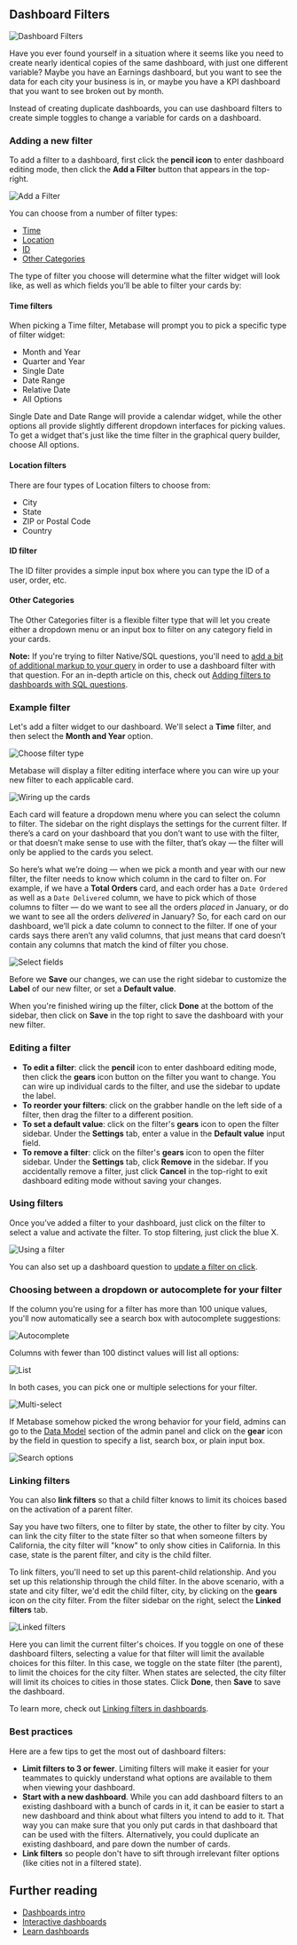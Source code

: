 ## Dashboard Filters

![Dashboard Filters](images/dashboard-filters/dashboard-filters.png)

Have you ever found yourself in a situation where it seems like you need to create nearly identical copies of the same dashboard, with just one different variable? Maybe you have an Earnings dashboard, but you want to see the data for each city your business is in, or maybe you have a KPI dashboard that you want to see broken out by month.

Instead of creating duplicate dashboards, you can use dashboard filters to create simple toggles to change a variable for cards on a dashboard.

### Adding a new filter

To add a filter to a dashboard, first click the **pencil icon** to enter dashboard editing mode, then click the **Add a Filter** button that appears in the top-right.

![Add a Filter](images/dashboard-filters/01-add-filter.png)

You can choose from a number of filter types:

- [Time](#time-filters)
- [Location](#location-filters)
- [ID](#id-filter)
- [Other Categories](#other-categories)

The type of filter you choose will determine what the filter widget will look like, as well as which fields you’ll be able to filter your cards by:

#### Time filters

When picking a Time filter, Metabase will prompt you to pick a specific type of filter widget:

- Month and Year
- Quarter and Year
- Single Date
- Date Range
- Relative Date
- All Options

Single Date and Date Range will provide a calendar widget, while the other options all provide slightly different dropdown interfaces for picking values. To get a widget that's just like the time filter in the graphical query builder, choose All options.

#### Location filters

There are four types of Location filters to choose from:

- City
- State
- ZIP or Postal Code
- Country

#### ID filter

The ID filter provides a simple input box where you can type the ID of a user, order, etc.

#### Other Categories

The Other Categories filter is a flexible filter type that will let you create either a dropdown menu or an input box to filter on any category field in your cards.

**Note:** If you're trying to filter Native/SQL questions, you'll need to [add a bit of additional markup to your query](13-sql-parameters.md) in order to use a dashboard filter with that question. For an in-depth article on this, check out [Adding filters to dashboards with SQL questions](https://www.metabase.com/learn/dashboards/filters.html).

### Example filter

Let's add a filter widget to our dashboard. We'll select a **Time** filter, and then select the **Month and Year** option.

![Choose filter type](images/dashboard-filters/02-filter-type.png)

Metabase will display a filter editing interface where you can wire up your new filter to each applicable card.

![Wiring up the cards](images/dashboard-filters/03-wiring-cards.png)

Each card will feature a dropdown menu where you can select the column to filter. The sidebar on the right displays the settings for the current filter. If there’s a card on your dashboard that you don’t want to use with the filter, or that doesn’t make sense to use with the filter, that’s okay — the filter will only be applied to the cards you select.

So here’s what we’re doing — when we pick a month and year with our new filter, the filter needs to know which column in the card to filter on. For example, if we have a **Total Orders** card, and each order has a `Date Ordered` as well as a `Date Delivered` column, we have to pick which of those columns to filter — do we want to see all the orders _placed_ in January, or do we want to see all the orders _delivered_ in January? So, for each card on our dashboard, we’ll pick a date column to connect to the filter. If one of your cards says there aren’t any valid columns, that just means that card doesn’t contain any columns that match the kind of filter you chose.

![Select fields](images/dashboard-filters/04-select-fields.png)

Before we **Save** our changes, we can use the right sidebar to customize the **Label** of our new filter, or set a **Default value**.

When you're finished wiring up the filter, click **Done** at the bottom of the sidebar, then click on **Save** in the top right to save the dashboard with your new filter.

### Editing a filter

- **To edit a filter**: click the **pencil** icon to enter dashboard editing mode, then click the **gears** icon button on the filter you want to change. You can wire up individual cards to the filter, and use the sidebar to update the label.
- **To reorder your filters**: click on the grabber handle on the left side of a filter, then drag the filter to a different position.
- **To set a default value**: click on the filter's **gears** icon to open the filter sidebar. Under the **Settings** tab, enter a value in the **Default value** input field.
- **To remove a filter**: click on the filter's **gears** icon to open the filter sidebar. Under the **Settings** tab, click **Remove** in the sidebar. If you accidentally remove a filter, just click **Cancel** in the top-right to exit dashboard editing mode without saving your changes.

### Using filters

Once you’ve added a filter to your dashboard, just click on the filter to select a value and activate the filter. To stop filtering, just click the blue X.

![Using a filter](images/dashboard-filters/08-use-filter.png)

You can also set up a dashboard question to [update a filter on click](interactive-dashboards.md#use-a-chart-to-filter-a-dashboard).

### Choosing between a dropdown or autocomplete for your filter

If the column you're using for a filter has more than 100 unique values, you'll now automatically see a search box with autocomplete suggestions:

![Autocomplete](images/dashboard-filters/autocomplete.png)

Columns with fewer than 100 distinct values will list all options:

![List](images/dashboard-filters/list.png)

In both cases, you can pick one or multiple selections for your filter.

![Multi-select](images/dashboard-filters/multi-select.png)

If Metabase somehow picked the wrong behavior for your field, admins can go to the [Data Model](../administration-guide/03-metadata-editing.md) section of the admin panel and click on the **gear** icon by the field in question to specify a list, search box, or plain input box.

![Search options](images/dashboard-filters/search-options.png)

### Linking filters

You can also **link filters** so that a child filter knows to limit its choices based on the activation of a parent filter.

Say you have two filters, one to filter by state, the other to filter by city. You can link the city filter to the state filter so that when someone filters by California, the city filter will "know" to only show cities in California. In this case, state is the parent filter, and city is the child filter.

To link filters, you'll need to set up this parent-child relationship. And you set up this relationship through the child filter. In the above scenario, with a state and city filter, we'd edit the child filter, city, by clicking on the **gears** icon on the city filter. From the filter sidebar on the right, select the **Linked filters** tab.

![Linked filters](images/dashboard-filters/linked-filter.png)

Here you can limit the current filter's choices. If you toggle on one of these dashboard filters, selecting a value for that filter will limit the available choices for this filter. In this case, we toggle on the state filter (the parent), to limit the choices for the city filter. When states are selected, the city filter will limit its choices to cities in those states. Click **Done**, then **Save** to save the dashboard.

To learn more, check out [Linking filters in dashboards](https://www.metabase.com/learn/building-analytics/dashboards/linking-filters.html).

### Best practices

Here are a few tips to get the most out of dashboard filters:

- **Limit filters to 3 or fewer**. Limiting filters will make it easier for your teammates to quickly understand what options are available to them when viewing your dashboard.
- **Start with a new dashboard**. While you can add dashboard filters to an existing dashboard with a bunch of cards in it, it can be easier to start a new dashboard and think about what filters you intend to add to it. That way you can make sure that you only put cards in that dashboard that can be used with the filters. Alternatively, you could duplicate an existing dashboard, and pare down the number of cards.
- **Link filters** so people don't have to sift through irrelevant filter options (like cities not in a filtered state).

## Further reading

- [Dashboards intro](07-dashboards.md)
- [Interactive dashboards](interactive-dashboards.md)
- [Learn dashboards](/learn/dashboards)
